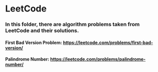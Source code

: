 <!-- @format -->

# LeetCode

### In this folder, there are algorithm problems taken from LeetCode and their solutions.

#### First Bad Version Problem: https://leetcode.com/problems/first-bad-version/

#### Palindrome Number: https://leetcode.com/problems/palindrome-number/
